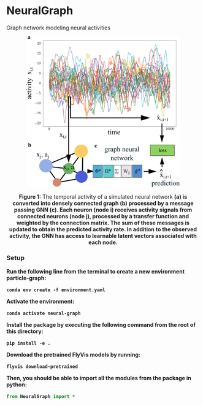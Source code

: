 # NeuralGraph
Graph network modeling neural activities

<p align="center">
  <img src="./assets/Fig1.png" alt="NeuralGraph Overview" width="400">
</p>
<p align="center"><b>Figure 1:</b> The temporal activity of a simulated neural network <b>(a)<b> is converted into densely connected graph <b>(b)<b> processed by a message passing GNN <b>(c)<b>. Each neuron (node i) receives activity signals from connected neurons (node j), processed by a transfer function and weighted by the connection matrix. The sum of these messages is updated to obtain the predicted activity rate. In addition to the observed activity, the GNN has access to learnable latent vectors associated with each node.</p>



### Setup
Run the following line from the terminal to create a new environment particle-graph:
```
conda env create -f environment.yaml
```

Activate the environment:
```
conda activate neural-graph
```

Install the package by executing the following command from the root of this directory:
```
pip install -e .
```

Download the pretrained FlyVis models by running:
```
flyvis download-pretrained
```


Then, you should be able to import all the modules from the package in python:
```python
from NeuralGraph import *
```
